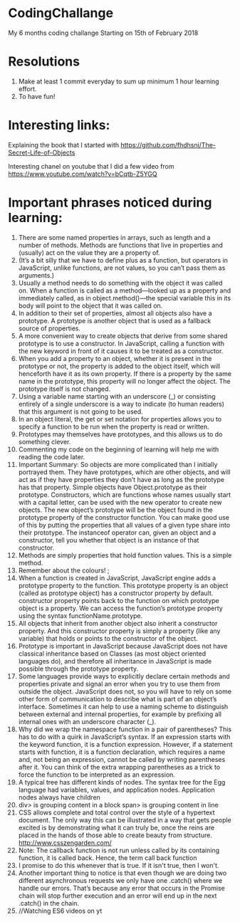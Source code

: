 # CodingChallange

My 6 months coding challange
Starting on 15th of February 2018


# Resolutions

1.  Make at least 1 commit everyday to sum up minimum 1 hour learning effort.
2.  To have fun!

# Interesting links:

Explaining the book that I started with
https://github.com/fhdhsni/The-Secret-Life-of-Objects

Interesting chanel on youtube that I did a few video from
https://www.youtube.com/watch?v=bCqtb-Z5YGQ

# Important phrases noticed during learning:

1.  There are some named properties in arrays, such as length and a number
    of methods. Methods are functions that live in properties and (usually)
    act on the value they are a property of.
2.  (It’s a bit silly that we have to define plus as a function, but operators
    in JavaScript, unlike functions, are not values, so you can’t pass them
    as arguments.)
3.  Usually a method needs to do something with the object it was called
    on. When a function is called as a method—looked up as a property and
    immediately called, as in object.method()—the special variable this in its
    body will point to the object that it was called on.
4.  In addition to their set of properties,
    almost all objects also have a prototype. A prototype is another object
    that is used as a fallback source of properties.
5.  A more convenient way to create objects that derive from some shared
    prototype is to use a constructor. In JavaScript, calling a function with
    the new keyword in front of it causes it to be treated as a constructor.
6.  When you add a property to an object, whether it is present in the
    prototype or not, the property is added to the object itself, which will
    henceforth have it as its own property. If there is a property by the same
    name in the prototype, this property will no longer affect the object. The
    prototype itself is not changed.
7.  Using a variable name starting with an underscore (\_) or consisting
    entirely of a single underscore is a way to indicate (to human readers)
    that this argument is not going to be used.
8.  In an object literal, the get or set notation for properties allows you
    to specify a function to be run when the property is read or written.
9.  Prototypes may themselves have prototypes, and
    this allows us to do something clever.
10. Commenting my code on the beginning of learning will help me with
    reading the code later.
11. Important Summary:
    So objects are more complicated than I initially portrayed them. They
    have prototypes, which are other objects, and will act as if they have
    properties they don’t have as long as the prototype has that property.
    Simple objects have Object.prototype as their prototype.
    Constructors, which are functions whose names usually start with a
    capital letter, can be used with the new operator to create new objects.
    The new object’s prototype will be the object found in the prototype
    property of the constructor function. You can make good use of this by
    putting the properties that all values of a given type share into their prototype.
    The instanceof operator can, given an object and a constructor,
    tell you whether that object is an instance of that constructor.
12. Methods are simply properties that hold function values. This is a simple
    method.
13. Remember about the colours! ;
14. When a function is created in JavaScript, JavaScript engine adds a prototype property to the function. This prototype property is an object (called as prototype object) has a constructor property by default. constructor property points back to the function on which prototype object is a property. We can access the function’s prototype property using the syntax functionName.prototype.
15. All objects that inherit from another object also inherit a constructor property. And this constructor property is simply a property (like any variable) that holds or points to the constructor of the object.
16. Prototype is important in JavaScript because JavaScript does not have classical inheritance based on Classes (as most object oriented languages do), and therefore all inheritance in JavaScript is made possible through the prototype property.
17. Some languages provide ways to
    explicitly declare certain methods and properties private and signal an
    error when you try to use them from outside the object. JavaScript does
    not, so you will have to rely on some other form of communication to
    describe what is part of an object’s interface. Sometimes it can help
    to use a naming scheme to distinguish between external and internal
    properties, for example by prefixing all internal ones with an underscore
    character (\_).
18. Why did we wrap the namespace function in a pair of parentheses?
    This has to do with a quirk in JavaScript’s syntax. If an expression
    starts with the keyword function, it is a function expression. However,
    if a statement starts with function, it is a function declaration, which
    requires a name and, not being an expression, cannot be called by writing
    parentheses after it. You can think of the extra wrapping parentheses as
    a trick to force the function to be interpreted as an expression.
19. A typical tree has different kinds of nodes. The syntax tree for the
    Egg language had variables, values, and application nodes. Application
    nodes always have children
20. div> is grouping content in a block span> is grouping content in line
21. CSS allows complete and total control over the style of a hypertext document. The only way this can be illustrated in a way that gets people excited is by demonstrating what it can truly be, once the reins are placed in the hands of those able to create beauty from structure. http://www.csszengarden.com/
22. Note: The callback function is not run unless called by its containing function, it is called back. Hence, the term call back function
23. I promise to do this whenever that is true. If it isn't true, then I won't.
24. Another important thing to notice is that even though we are doing two different asynchronous requests we only have one .catch() where we handle our errors. That’s because any error that occurs in the Promise chain will stop further execution and an error will end up in the next .catch() in the chain.
25. //Watching ES6 videos on yt
